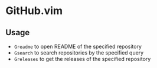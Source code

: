 # GitHub.vim

## Usage

+ `Greadme` to open README of the specified repository
+ `Gsearch` to search repositories by the specified query
+ `Greleases` to get the releases of the specified repository

